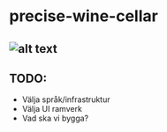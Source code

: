 # precise-wine-cellar 

## ![alt text](https://www.rosehillwinecellars.com/blog/wp-content/uploads/2018/10/Wines-all-good-years.jpg)

## TODO:
 * Välja språk/infrastruktur
 * Välja UI ramverk
 * Vad ska vi bygga?
 
